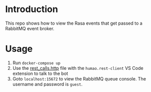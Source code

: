 # Introduction

This repo shows how to view the Rasa events that get passed to a RabbitMQ event broker.


# Usage
1. Run `docker-compose up`
2. Use the [rest_calls.http](./rest_calls.http) file with the `humao.rest-client` VS Code extension to talk to the bot
3. Goto `localhost:15672` to view the RabbitMQ queue console. The username and password is `guest`.
